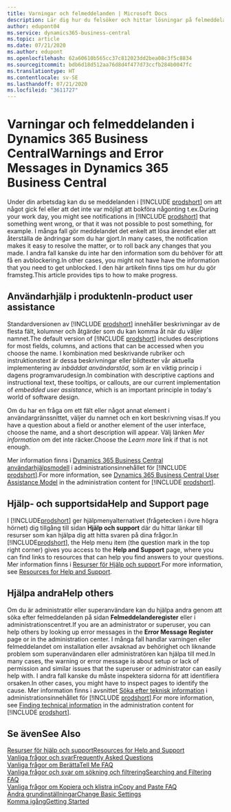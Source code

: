 ```yaml
---
title: Varningar och felmeddelanden | Microsoft Docs
description: Lär dig hur du felsöker och hittar lösningar på felmeddelanden när du arbetar i Business Central.
author: edupont04
ms.service: dynamics365-business-central
ms.topic: article
ms.date: 07/21/2020
ms.author: edupont
ms.openlocfilehash: 62a60610b565cc37c812023dd2bea08c3f5c8834
ms.sourcegitcommit: bdb6d18d512aa76d8d4f477d73ccfb284b0047fc
ms.translationtype: HT
ms.contentlocale: sv-SE
ms.lasthandoff: 07/21/2020
ms.locfileid: "3611727"
---
```

# <a name="warnings-and-error-messages-in-dynamics-365-business-central"></a><span data-ttu-id="e9dd2-103">Varningar och felmeddelanden i Dynamics 365 Business Central</span><span class="sxs-lookup"><span data-stu-id="e9dd2-103">Warnings and Error Messages in Dynamics 365 Business Central</span></span>

<span data-ttu-id="e9dd2-104">Under din arbetsdag kan du se meddelanden i [!INCLUDE [prodshort](includes/prodshort.md)] om att något gick fel eller att det inte var möjligt att bokföra någonting t.ex.</span><span class="sxs-lookup"><span data-stu-id="e9dd2-104">During your work day, you might see notifications in [!INCLUDE [prodshort](includes/prodshort.md)] that something went wrong, or that it was not possible to post something, for example.</span></span> <span data-ttu-id="e9dd2-105">I många fall gör meddelandet det enkelt att lösa ärendet eller att återställa de ändringar som du har gjort.</span><span class="sxs-lookup"><span data-stu-id="e9dd2-105">In many cases, the notification makes it easy to resolve the matter, or to roll back any changes that you made.</span></span> <span data-ttu-id="e9dd2-106">I andra fall kanske du inte har den information som du behöver för att få en avblockering.</span><span class="sxs-lookup"><span data-stu-id="e9dd2-106">In other cases, you might not have have the information that you need to get unblocked.</span></span> <span data-ttu-id="e9dd2-107">I den här artikeln finns tips om hur du gör framsteg.</span><span class="sxs-lookup"><span data-stu-id="e9dd2-107">This article provides tips to how to make progress.</span></span>  

## <a name="in-product-user-assistance"></a><span data-ttu-id="e9dd2-108">Användarhjälp i produkten</span><span class="sxs-lookup"><span data-stu-id="e9dd2-108">In-product user assistance</span></span>

<span data-ttu-id="e9dd2-109">Standardversionen av [!INCLUDE [prodshort](includes/prodshort.md)] innehåller beskrivningar av de flesta fält, kolumner och åtgärder som du kan komma åt när du väljer namnet.</span><span class="sxs-lookup"><span data-stu-id="e9dd2-109">The default version of [!INCLUDE [prodshort](includes/prodshort.md)] includes descriptions for most fields, columns, and actions that can be accessed when you choose the name.</span></span> <span data-ttu-id="e9dd2-110">I kombination med beskrivande rubriker och instruktionstext är dessa beskrivningar eller bildtexter vår aktuella implementering av *inbäddat användarstöd*, som är en viktig princip i dagens programvarudesign.</span><span class="sxs-lookup"><span data-stu-id="e9dd2-110">In combination with descriptive captions and instructional text, these tooltips, or callouts, are our current implementation of *embedded user assistance*, which is an important principle in today's world of software design.</span></span>  

<span data-ttu-id="e9dd2-111">Om du har en fråga om ett fält eller något annat element i användargränssnittet, väljer du namnet och en kort beskrivning visas.</span><span class="sxs-lookup"><span data-stu-id="e9dd2-111">If you have a question about a field or another element of the user interface, choose the name, and a short description will appear.</span></span> <span data-ttu-id="e9dd2-112">Välj länken *Mer information* om det inte räcker.</span><span class="sxs-lookup"><span data-stu-id="e9dd2-112">Choose the *Learn more* link if that is not enough.</span></span>  

<span data-ttu-id="e9dd2-113">Mer information finns i [Dynamics 365 Business Central användarhjälpsmodell](/dynamics365/business-central/dev-itpro/user-assistance) i administrationsinnehållet för [!INCLUDE [prodshort](includes/prodshort.md)].</span><span class="sxs-lookup"><span data-stu-id="e9dd2-113">For more information, see [Dynamics 365 Business Central User Assistance Model](/dynamics365/business-central/dev-itpro/user-assistance) in the administration content for [!INCLUDE [prodshort](includes/prodshort.md)].</span></span>  

## <a name="help-and-support-page"></a><span data-ttu-id="e9dd2-114">Hjälp- och supportsida</span><span class="sxs-lookup"><span data-stu-id="e9dd2-114">Help and Support page</span></span>

<span data-ttu-id="e9dd2-115">I [!INCLUDE[prodshort](includes/prodshort.md)] ger hjälpmenyalternativet (frågetecken i övre högra hörnet) dig tillgång till sidan **Hjälp och support** där du hittar länkar till resurser som kan hjälpa dig att hitta svaren på dina frågor.</span><span class="sxs-lookup"><span data-stu-id="e9dd2-115">In [!INCLUDE[prodshort](includes/prodshort.md)], the Help menu item (the question mark in the top right corner) gives you access to the **Help and Support** page, where you can find links to resources that can help you find answers to your questions.</span></span> <span data-ttu-id="e9dd2-116">Mer information finns i [Resurser för Hjälp och support](product-help-and-support.md).</span><span class="sxs-lookup"><span data-stu-id="e9dd2-116">For more information, see [Resources for Help and Support](product-help-and-support.md).</span></span>  

## <a name="help-others"></a><span data-ttu-id="e9dd2-117">Hjälpa andra</span><span class="sxs-lookup"><span data-stu-id="e9dd2-117">Help others</span></span>

<span data-ttu-id="e9dd2-118">Om du är administratör eller superanvändare kan du hjälpa andra genom att söka efter felmeddelanden på sidan **Felmeddelanderegister** eller i administrationscentret.</span><span class="sxs-lookup"><span data-stu-id="e9dd2-118">If you are an administrator or superuser, you can help others by looking up error messages in the **Error Message Register** page or in the administration center.</span></span> <span data-ttu-id="e9dd2-119">I många fall handlar varningen eller felmeddelandet om installation eller avsaknad av behörighet och liknande problem som superanvändaren eller administratören kan hjälpa till med.</span><span class="sxs-lookup"><span data-stu-id="e9dd2-119">In many cases, the warning or error message is about setup or lack of permission and similar issues that the superuser or administrator can easily help with.</span></span> <span data-ttu-id="e9dd2-120">I andra fall kanske du måste inspektera sidorna för att identifiera orsaken.</span><span class="sxs-lookup"><span data-stu-id="e9dd2-120">In other cases, you might have to inspect pages to identify the cause.</span></span> <span data-ttu-id="e9dd2-121">Mer information finns i avsnittet [Söka efter teknisk information](/dynamics365/business-central/dev-itpro/administration/manage-technical-support#finding-technical-information) i administrationsinnehållet för [!INCLUDE [prodshort](includes/prodshort.md)].</span><span class="sxs-lookup"><span data-stu-id="e9dd2-121">For more information, see [Finding technical information](/dynamics365/business-central/dev-itpro/administration/manage-technical-support#finding-technical-information) in the administration content for [!INCLUDE [prodshort](includes/prodshort.md)].</span></span>  

## <a name="see-also"></a><span data-ttu-id="e9dd2-122">Se även</span><span class="sxs-lookup"><span data-stu-id="e9dd2-122">See Also</span></span>

[<span data-ttu-id="e9dd2-123">Resurser för hjälp och support</span><span class="sxs-lookup"><span data-stu-id="e9dd2-123">Resources for Help and Support</span></span>](product-help-and-support.md)  
[<span data-ttu-id="e9dd2-124">Vanliga frågor och svar</span><span class="sxs-lookup"><span data-stu-id="e9dd2-124">Frequently Asked Questions</span></span>](across-faq.md)  
[<span data-ttu-id="e9dd2-125">Vanliga frågor om Berätta</span><span class="sxs-lookup"><span data-stu-id="e9dd2-125">Tell Me FAQ</span></span>](ui-search-faq.md)  
[<span data-ttu-id="e9dd2-126">Vanliga frågor och svar om sökning och filtrering</span><span class="sxs-lookup"><span data-stu-id="e9dd2-126">Searching and Filtering FAQ</span></span>](ui-search-filter-faq.md)  
[<span data-ttu-id="e9dd2-127">Vanliga frågor om Kopiera och klistra in</span><span class="sxs-lookup"><span data-stu-id="e9dd2-127">Copy and Paste FAQ</span></span>](ui-copy-paste.md)  
[<span data-ttu-id="e9dd2-128">Ändra grundinställningar</span><span class="sxs-lookup"><span data-stu-id="e9dd2-128">Change Basic Settings</span></span>](ui-change-basic-settings.md)  
[<span data-ttu-id="e9dd2-129">Komma igång</span><span class="sxs-lookup"><span data-stu-id="e9dd2-129">Getting Started</span></span>](product-get-started.md)  
